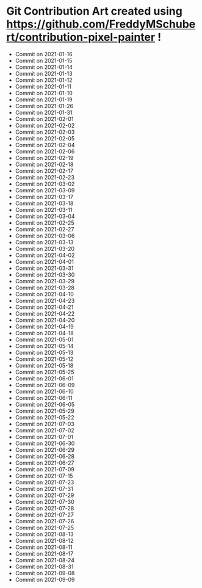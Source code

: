 # Git Contribution Art created using https://github.com/FreddyMSchubert/contribution-pixel-painter !
- Commit on 2021-01-16
- Commit on 2021-01-15
- Commit on 2021-01-14
- Commit on 2021-01-13
- Commit on 2021-01-12
- Commit on 2021-01-11
- Commit on 2021-01-10
- Commit on 2021-01-19
- Commit on 2021-01-26
- Commit on 2021-01-31
- Commit on 2021-02-01
- Commit on 2021-02-02
- Commit on 2021-02-03
- Commit on 2021-02-05
- Commit on 2021-02-04
- Commit on 2021-02-06
- Commit on 2021-02-19
- Commit on 2021-02-18
- Commit on 2021-02-17
- Commit on 2021-02-23
- Commit on 2021-03-02
- Commit on 2021-03-09
- Commit on 2021-03-17
- Commit on 2021-03-18
- Commit on 2021-03-11
- Commit on 2021-03-04
- Commit on 2021-02-25
- Commit on 2021-02-27
- Commit on 2021-03-06
- Commit on 2021-03-13
- Commit on 2021-03-20
- Commit on 2021-04-02
- Commit on 2021-04-01
- Commit on 2021-03-31
- Commit on 2021-03-30
- Commit on 2021-03-29
- Commit on 2021-03-28
- Commit on 2021-04-10
- Commit on 2021-04-23
- Commit on 2021-04-21
- Commit on 2021-04-22
- Commit on 2021-04-20
- Commit on 2021-04-19
- Commit on 2021-04-18
- Commit on 2021-05-01
- Commit on 2021-05-14
- Commit on 2021-05-13
- Commit on 2021-05-12
- Commit on 2021-05-18
- Commit on 2021-05-25
- Commit on 2021-06-01
- Commit on 2021-06-09
- Commit on 2021-06-10
- Commit on 2021-06-11
- Commit on 2021-06-05
- Commit on 2021-05-29
- Commit on 2021-05-22
- Commit on 2021-07-03
- Commit on 2021-07-02
- Commit on 2021-07-01
- Commit on 2021-06-30
- Commit on 2021-06-29
- Commit on 2021-06-28
- Commit on 2021-06-27
- Commit on 2021-07-09
- Commit on 2021-07-15
- Commit on 2021-07-23
- Commit on 2021-07-31
- Commit on 2021-07-29
- Commit on 2021-07-30
- Commit on 2021-07-28
- Commit on 2021-07-27
- Commit on 2021-07-26
- Commit on 2021-07-25
- Commit on 2021-08-13
- Commit on 2021-08-12
- Commit on 2021-08-11
- Commit on 2021-08-17
- Commit on 2021-08-24
- Commit on 2021-08-31
- Commit on 2021-09-08
- Commit on 2021-09-09
